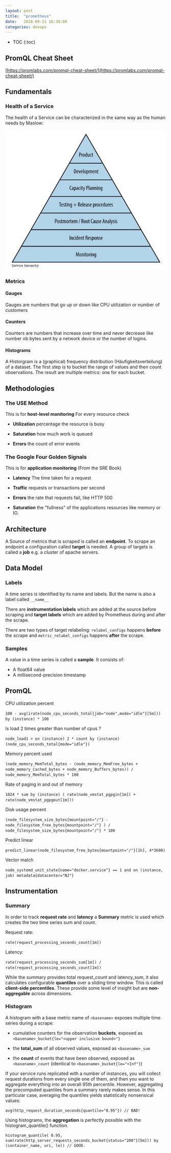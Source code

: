 ```yaml
---
layout: post
title:  "prometheus"
date:   2018-09-21 16:30:00
categories: devops
---
```


* TOC
{:toc}

## PromQL Cheat Sheet

[https://promlabs.com/promql-cheat-sheet/](https://promlabs.com/promql-cheat-sheet/)


## Fundamentals

### Health of a Service

The health of a Service can be characterized in the same way as the human needs by Maslow:

![pyramid](/img/devops/prometheus/pyramid.png)

### Metrics

#### Gauges

Gauges are numbers that go up or down like CPU utilization or number of customers

#### Counters

Counters are numbers that increase over time and never decrease like number ob bytes sent by a network device or the number of logins.

#### Histograms

A Historgram is a (graphical) frequency distribution (Häufigkeitsverteilung) of a dataset. The first step is to bucket the range of values and then count observations. The result are multiple metrics: one for each bucket.


## Methodologies

### The USE Method

This is for **host-level monitoring** For every resource check

* **Utilization** percentage the resource is busy

* **Saturation** how much work is queued

* **Errors** the count of error events

### The Google Four Golden Signals

This is for **application monitoring** (From the SRE Book)

* **Latency** The time taken for a request

* **Traffic** requests or transactions per second

* **Errors** the rate that requests fail, like HTTP 500

* **Saturation** the "fullness" of the applications resources like memory or IO.

## Architecture

A Source of metrics that is scraped is called an **endpoint**. To scrape an endpoint a configuration called **target** is needed. A group of targets is called a **job** e.g. a cluster of apache servers.

## Data Model

### Labels

A time series is identified by its name and labels. But the name is also a label called `__name__`

There are **instrumentation labels** which are added at the source before scraping and **target labels** which are added by Prometheus during and after the scrape.

There are two types of target relabeling: `relabel_configs` happens **before** the scrape and `metric_relabel_configs` happens **after** the scrape.

### Samples

A value in a time series is called a **sample**. It consists of:

* A float64 value
* A millisecond-precision timestamp


## PromQL

CPU utilization percent

`100 - avg(irate(node_cpu_seconds_total{job="node",mode="idle"}[5m])) by (instance) * 100`

Is load 2 times greater than number of cpus ?

`node_load1 > on (instance) 2 * count by (instance) (node_cpu_seconds_total{mode="idle"})`

Memory percent used

`(node_memory_MemTotal_bytes - (node_memory_MemFree_bytes + node_memory_Cached_bytes + node_memory_Buffers_bytes)) / node_memory_MemTotal_bytes * 100`

Rate of paging in and out of memory

`1024 * sum by (instance) ( rate(node_vmstat_pgpgin[1m]) + rate(node_vmstat_pgpgout[1m]))`

Disk usage percent

`(node_filesystem_size_bytes{mountpoint="/"} - node_filesystem_free_bytes{mountpoint="/"} ) / node_filesystem_size_bytes{mountpoint="/"} * 100`

Predict linear

`predict_linear(node_filesystem_free_bytes{mountpoint="/"}[1h], 4*3600)`

Vector match

`node_systemd_unit_state{name="docker.service"} == 1 and on (instance, job) metadata{datacenter="NJ"}`

## Instrumentation

### Summary

In order to track **request rate** and **latency** a **Summary** metric is used which creates the two time series sum and count.

Request rate: 

`rate(request_processing_seconds_count[1m])`

Latency: 

`rate(request_processing_seconds_sum[1m]) / rate(request_processing_seconds_count[1m])`

While the summary provides total request_count and latency_sum, it also calculates configurable **quantiles** over a sliding time window.
This is called **client-side percentiles**. These provide some level of insight but are **non-aggregable** across dimensions.

### Histogram

A histogram with a base metric name of `<basename>` exposes multiple time series during a scrape:

* cumulative counters for the observation **buckets**, exposed as `<basename>_bucket{le="<upper inclusive bound>"}`

* the **total_sum** of all observed values, exposed as `<basename>_sum`

* the **count** of events that have been observed, exposed as `<basename>_count` (identical to `<basename>_bucket{le="+Inf"}`)

If your service runs replicated with a number of instances, you will collect request durations from every single one of them, and then you want to aggregate everything into an overall 95th percentile. However, aggregating the precomputed quantiles from a summary rarely makes sense. In this particular case, averaging the quantiles yields statistically nonsensical values:

```
avg(http_request_duration_seconds{quantile="0.95"}) // BAD!
```

Using histograms, the **aggregation** is perfectly possible with the histogram_quantile() function.

```
histogram_quantile( 0.95, sum(rate(http_server_requests_seconds_bucket{status="200"}[5m])) by (container_name, uri, le)) // GOOD.
```
